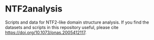 # NTF2analysis

Scripts and data for NTF2-like domain structure analysis. If you find the datasets and scripts in this repository useful, please cite https://doi.org/10.1073/pnas.2005412117.
